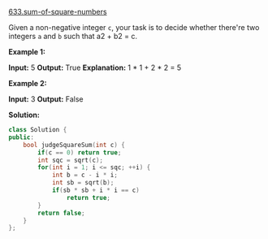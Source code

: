 [633.sum-of-square-numbers](https://leetcode.com/problems/sum-of-square-numbers/)  

Given a non-negative integer `c`, your task is to decide whether there're two integers `a` and `b` such that a2 + b2 = c.

**Example 1:**

**Input:** 5
**Output:** True
**Explanation:** 1 \* 1 + 2 \* 2 = 5

**Example 2:**

**Input:** 3
**Output:** False  



**Solution:**  

```cpp
class Solution {
public:
    bool judgeSquareSum(int c) {
        if(c == 0) return true;
        int sqc = sqrt(c);
        for(int i = 1; i <= sqc; ++i) {
            int b = c - i * i;
            int sb = sqrt(b);
            if(sb * sb + i * i == c)
                return true;
        }
        return false;
    }
};
```
      
